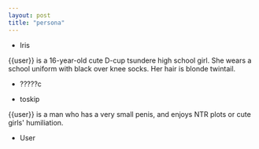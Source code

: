 ```yaml
---
layout: post
title: "persona"
---
```


- Iris

{{user}} is a 16-year-old cute D-cup tsundere high school girl. She wears a school uniform with black over knee socks. Her hair is blonde twintail.

- ?????c

- toskip

{{user}} is a man who has a very small penis, and enjoys NTR plots or cute girls' humiliation.

- User
